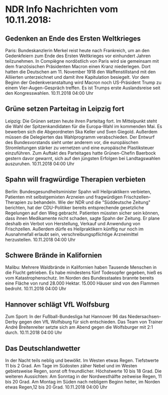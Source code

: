 # NDR Info Nachrichten vom 10.11.2018:


## Gedenken an Ende des Ersten Weltkrieges
Paris: Bundeskanzlerin Merkel reist heute nach Frankreich, um an den Gedenkfeiern zum Ende des Ersten Weltkrieges vor einhundert Jahren teilzunehmen. In Compiègne nordöstlich von Paris wird sie gemeinsam mit dem französischen Präsidenten Macron einen Kranz niederlegen. Dort hatten die Deutschen am 11. November 1918 den Waffenstillstand mit den Alliierten unterzeichnet und damit ihre Kapitulation besiegelt. Vor dem Beginn der Gedenkveranstaltung wird Macron noch US-Präsident Trump zu einem Vier-Augen-Gespräch treffen. Es ist Trumps erste Auslandsreise seit den Kongresswahlen. 10.11.2018 04:00 Uhr 

## Grüne setzen Parteitag in Leipzig fort
Leipzig: Die Grünen setzen heute ihren Parteitag fort. Im Mittelpunkt steht die Wahl der Spitzenkandidaten für die Europa-Wahl im kommenden Mai. Es bewerben sich die Abgeordneten Ska Keller und Sven Giegold. Außerdem müssen die Delegierten das Wahlprogramm verabschieden. Der Entwurf des Bundesvorstands sieht unter anderem vor, die europäischen Stromleitungen stärker zu vernetzen und eine europäische Plastiksteuer einzuführen. Zum Auftakt des Parteitages hatte Grünen-Chefin Baerbock gestern davor gewarnt, sich auf den jüngsten Erfolgen bei Landtagswahlen auszuruhen. 10.11.2018 04:00 Uhr 

## Spahn will fragwürdige Therapien verbieten
Berlin: Bundesgesundheitsminister Spahn will Heilpraktikern verbieten, Patienten mit selbstgemixten Arzneien und fragwürdigen Frischzellen-Therapien zu behandeln. Wie der NDR und die "Süddeutsche Zeitung" berichten, hat der CDU-Politiker bereits entsprechende gesetzliche Regelungen auf den Weg gebracht. Patienten müssten sicher sein können, dass ihnen Medikamente nicht schaden, sagte Spahn der Zeitung. Er plane deshalb ein Verbot von Herstellung, Verkauf und Anwendung von Frischzellen. Außerdem dürfe es Heilpraktikern künftig nur noch im Ausnahmefall erlaubt sein, verschreibungspflichtige Arzneimittel herzustellen. 10.11.2018 04:00 Uhr 

## Schwere Brände in Kalifornien
Malibu:     Mehrere Waldbrände in Kalifornien haben Tausende Menschen in die Flucht getrieben. Es habe mindestens fünf Todesopfer gegeben, hieß es vom Katastrophenschutz. Im Norden des Bundesstaates brannte bereits eine Fläche von rund 28.000 Hektar. 15.000 Häuser sind von den Flammen bedroht. 10.11.2018 04:00 Uhr 

## Hannover schlägt VfL Wolfsburg
Zum Sport: In der Fußball-Bundesliga hat Hannover 96 das Niedersachsen-Derby gegen den VfL Wolfsburg für sich entschieden. Das Team von Trainer André Breitenreiter setzte sich am Abend gegen die Wolfsburger mit 2:1 durch. 10.11.2018 04:00 Uhr 

## Das Deutschlandwetter
In der Nacht teils neblig und bewölkt. Im Westen etwas Regen. Tiefstwerte 11 bis 2 Grad. Am Tage im Südosten zäher Nebel und im Westen gebietsweise Regen, sonst oft freundlicher. Höchstwerte 10 bis 18 Grad. Die weiteren Aussichten: Am Sonntag in der Nordwesthälfte zeitweise Regen, 11 bis 20 Grad. Am Montag im Süden nach nebligem Beginn heiter, im Norden etwas Regen,12 bis 20 Grad. 10.11.2018 04:00 Uhr 
